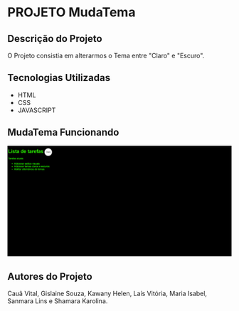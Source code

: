 # PROJETO MudaTema
## Descrição do Projeto
O Projeto consistia em alterarmos o Tema entre "Claro" e "Escuro".
## Tecnologias Utilizadas
* HTML
* CSS
* JAVASCRIPT
## MudaTema Funcionando
![](img/mudatema.png)
## Autores do Projeto
Cauã Vital, Gislaine Souza, Kawany Helen, Laís Vitória, Maria Isabel, Sanmara Lins e Shamara Karolina.
